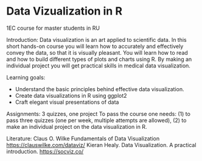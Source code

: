# Data Vizualization in R 

1EC course for master students in RU

Introduction:  Data visualization is an art applied to scientific data. In this short hands-on course you will learn how to accurately and effectively convey the data, so that it is visually pleasant.  You will learn how to read and how to build different types of plots and charts using R. By making an individual project you will get practical skills in medical data visualization.   

Learning goals: 	
- Understand the basic principles behind effective data visualization. 	
- Create data visualizations in R using ggplot2 	
- Craft elegant visual presentations of data  

Assignments: 3 quizzes, one project To pass the course one needs: (1) to pass three quizzes (one per week, multiple attempts are allowed),  (2) to make an individual project on the data visualization in R.  

Literature: Claus O. Wilke Fundamentals of Data Visualization <https://clauswilke.com/dataviz/>  Kieran Healy. Data Visualization. A practical introduction. <https://socviz.co/>
